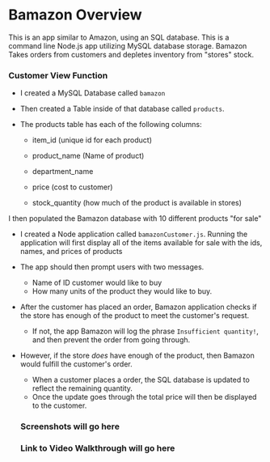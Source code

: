 # Bamazon Overview
This is an app similar to Amazon, using an SQL database. This is a command line Node.js app utilizing MySQL database storage. 
Bamazon Takes orders from customers and depletes inventory from "stores" stock. 

### Customer View Function
* I created a MySQL Database called `bamazon`
* Then created a Table inside of that database called `products`.
* The products table has each of the following columns:

   * item_id (unique id for each product)

   * product_name (Name of product)

   * department_name

   * price (cost to customer)

   * stock_quantity (how much of the product is available in stores)

I then populated the Bamazon database with 10 different products "for sale"

* I created a Node application called `bamazonCustomer.js`. Running the application will first display all of the items available for sale with the ids, names, and prices of products

* The app should then prompt users with two messages.

   * Name of ID customer would like to buy
   * How many units of the product they would like to buy.
   
* After the customer has placed an order, Bamazon application checks if the store has enough of the product to meet the customer's request.

   * If not, the app Bamazon will log the phrase `Insufficient quantity!`, and then prevent the order from going through.

* However, if the store _does_ have enough of the product, then Bamazon would fulfill the customer's order.
 
  * When a customer places a order, the SQL database is updated to reflect the remaining quantity.
  * Once the update goes through the total price will then be displayed to the customer.
  
  ### Screenshots will go here
  
  ### Link to Video Walkthrough will go here
  
  ###
